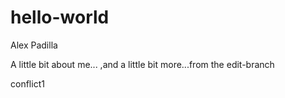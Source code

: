 # hello-world
Alex Padilla

A little bit about me...
,and a little bit more...from the edit-branch

conflict1
